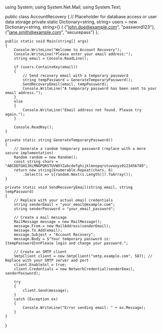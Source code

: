 using System;
using System.Net.Mail;
using System.Text;

public class AccountRecovery
{
    // Placeholder for database access or user data storage
    private static Dictionary<string, string> users = new Dictionary<string, string>()
    {
        {"john.doe@example.com", "password123"}, 
        {"jane.smith@example.com", "securepass"}
    };

    public static void Main(string[] args)
    {
        Console.WriteLine("Welcome to Account Recovery");
        Console.WriteLine("Please enter your email address:");
        string email = Console.ReadLine();

        if (users.ContainsKey(email))
        {
            // Send recovery email with a temporary password
            string tempPassword = GenerateTemporaryPassword();
            SendRecoveryEmail(email, tempPassword);
            Console.WriteLine("A temporary password has been sent to your email address.");
        }
        else
        {
            Console.WriteLine("Email address not found. Please try again.");
        }

        Console.ReadKey();
    }

    private static string GenerateTemporaryPassword()
    {
        // Generate a random temporary password (replace with a more secure implementation)
        Random random = new Random();
        const string chars = "ABCDEFGHIJKLMNOPQRSTUVWXYZabcdefghijklmnopqrstuvwxyz0123456789";
        return new string(Enumerable.Repeat(chars, 8)
            .Select(s => s[random.Next(s.Length)]).ToArray());
    }

    private static void SendRecoveryEmail(string email, string tempPassword)
    {
        // Replace with your actual email credentials
        string senderEmail = "your_email@example.com";
        string senderPassword = "your_email_password";

        // Create a mail message
        MailMessage message = new MailMessage();
        message.From = new MailAddress(senderEmail);
        message.To.Add(email);
        message.Subject = "Account Recovery";
        message.Body = $"Your temporary password is: {tempPassword}nnPlease login and change your password.";

        // Create an SMTP client
        SmtpClient client = new SmtpClient("smtp.example.com", 587); // Replace with your SMTP server and port
        client.EnableSsl = true;
        client.Credentials = new NetworkCredential(senderEmail, senderPassword);

        try
        {
            client.Send(message);
        }
        catch (Exception ex)
        {
            Console.WriteLine("Error sending email: " + ex.Message);
        }
    }
}
